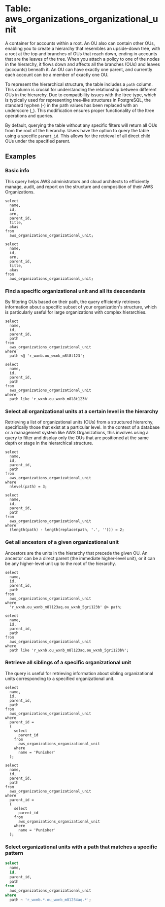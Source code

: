 # Table: aws_organizations_organizational_unit

A container for accounts within a root. An OU also can contain other OUs, enabling you to create a hierarchy that resembles an upside-down tree, with a root at the top and branches of OUs that reach down, ending in accounts that are the leaves of the tree. When you attach a policy to one of the nodes in the hierarchy, it flows down and affects all the branches (OUs) and leaves (accounts) beneath it. An OU can have exactly one parent, and currently each account can be a member of exactly one OU.

To represent the hierarchical structure, the table includes a `path` column. This column is crucial for understanding the relationship between different OUs in the hierarchy. Due to compatibility issues with the ltree type, which is typically used for representing tree-like structures in PostgreSQL, the standard hyphen (-) in the path values has been replaced with an underscore (\_). This modification ensures proper functionality of the ltree operations and queries.

By default, querying the table without any specific filters will return all OUs from the root of the hierarchy. Users have the option to query the table using a specific `parent_id`. This allows for the retrieval of all direct child OUs under the specified parent.

## Examples

### Basic info
This query helps AWS administrators and cloud architects to efficiently manage, audit, and report on the structure and composition of their AWS Organizations.

```sql+postgres
select
  name,
  id,
  arn,
  parent_id,
  title,
  akas
from
  aws_organizations_organizational_unit;
```

```sql+sqlite
select
  name,
  id,
  arn,
  parent_id,
  title,
  akas
from
  aws_organizations_organizational_unit;
```

### Find a specific organizational unit and all its descendants
By filtering OUs based on their path, the query efficiently retrieves information about a specific subset of your organization's structure, which is particularly useful for large organizations with complex hierarchies.

```sql+postgres
select
  name,
  id,
  parent_id,
  path
from
  aws_organizations_organizational_unit
where
  path <@ 'r_wxnb.ou_wxnb_m8l8t123';
```

```sql+sqlite
select
  name,
  id,
  parent_id,
  path
from
  aws_organizations_organizational_unit
where
  path like 'r_wxnb.ou_wxnb_m8l8t123%'
```

### Select all organizational units at a certain level in the hierarchy
Retrieving a list of organizational units (OUs) from a structured hierarchy, specifically those that exist at a particular level. In the context of a database or a management system like AWS Organizations, this involves using a query to filter and display only the OUs that are positioned at the same depth or stage in the hierarchical structure.

```sql+postgres
select
  name,
  id,
  parent_id,
  path
from
  aws_organizations_organizational_unit
where
  nlevel(path) = 3;
```

```sql+sqlite
select
  name,
  id,
  parent_id,
  path
from
  aws_organizations_organizational_unit
where
  (length(path) - length(replace(path, '.', ''))) = 2;
```

### Get all ancestors of a given organizational unit
Ancestors are the units in the hierarchy that precede the given OU. An ancestor can be a direct parent (the immediate higher-level unit), or it can be any higher-level unit up to the root of the hierarchy.

```sql+postgres
select
  name,
  id,
  parent_id,
  path
from
  aws_organizations_organizational_unit
where
  'r_wxnb.ou_wxnb_m8l123aq.ou_wxnb_5gri123b' @> path;
```

```sql+sqlite
select
  name,
  id,
  parent_id,
  path
from
  aws_organizations_organizational_unit
where
  path like 'r_wxnb.ou_wxnb_m8l123aq.ou_wxnb_5gri123b%';
```

### Retrieve all siblings of a specific organizational unit
The query is useful for retrieving information about sibling organizational units corresponding to a specified organizational unit.

```sql+postgres
select
  name,
  id,
  parent_id,
  path
from
  aws_organizations_organizational_unit
where
  parent_id =
  (
    select
      parent_id
    from
      aws_organizations_organizational_unit
    where
      name = 'Punisher'
  );
```

```sql+sqlite
select
  name,
  id,
  parent_id,
  path
from
  aws_organizations_organizational_unit
where
  parent_id =
  (
    select
      parent_id
    from
      aws_organizations_organizational_unit
    where
      name = 'Punisher'
  );
```

### Select organizational units with a path that matches a specific pattern

```sql
select
  name,
  id,
  parent_id,
  path
from
  aws_organizations_organizational_unit
where
  path ~ 'r_wxnb.*.ou_wxnb_m81234aq.*';
```
